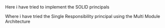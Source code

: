 Here i have tried to implement the SOLID principals 

Where i have tried the Single Responsibility principal using the Multi Module Architecture
